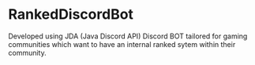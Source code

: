 # RankedDiscordBot
Developed using JDA (Java Discord API)
Discord BOT tailored for gaming communities which want to have an internal ranked sytem within their community. 
